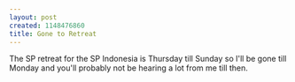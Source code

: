 ```yaml
--- 
layout: post
created: 1148476860
title: Gone to Retreat
---
```

The SP retreat for the SP Indonesia is Thursday till Sunday so I'll be gone till Monday and you'll probably not be hearing a lot from me till then.
